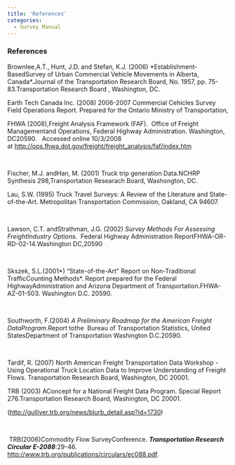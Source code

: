 ```yaml
---
title: 'References'
categories:
  - Survey Manual
---
```

### References

  <!-- @page { size: 8.27in 11.69in; margin: 0.79in } P { margin-top: 0in; margin-bottom: 0.08in } A:link { color: #000080; text-decoration: underline } --> Brownlee,A.T., Hunt, J.D. and Stefan, K.J. (2006) *Establishment-BasedSurvey of Urban Commercial Vehicle Movements in Alberta, Canada*.Journal of the Transportation Research Board, No. 1957, pp. 75-83.Transportation Research Board , Washington, DC.  

  


Earth Tech Canada Inc. (2008) 2006-2007 Commercial Cehicles Survey Field Operations Report. Prepared for the Ontario Ministry of Transportation,   


  


FHWA (2008),Freight Analysis Framework (FAF).  Office of Freight Managementand Operations, Federal Highway Administration. Washington, DC20590.   Accessed online 10/3/2008 at <http://ops.fhwa.dot.gov/freight/freight_analysis/faf/index.htm>

  

Fischer, M.J. andHan, M. (2001) Truck trip generation Data.NCHRP Synthesis 298,Transportation Researach Board, Washongton, DC. 

  


Lau, S.W. (1995) Truck Travel Surveys: A Review of the Literature and State-of-the-Art. Metropolitan Transportation Commission, Oakland, CA 94607. 

  

Lawson, C.T. andStrathman, J.G. (2002) *Survey Methods For Assessing FreightIndustry Options.*  Federal Highway Administration ReportFHWA-OR-RD-02-14.Washington DC,20590 

  

Skszek, S.L.(2001*) “State-of-the-Art" Report on Non-Traditional TrafficCounting Methods*. Report prepared for the Federal HighwayAdministration and Arizona Department of Transportation.FHWA-AZ-01-503. Washington D.C. 20590.  

  

Southworth, F.(2004) *A Preliminary Roadmap for the American Freight DataProgram*.Report tothe  Bureau of Transportation Statistics, United StatesDepartment of Transportation Washington D.C.20590. 

     


Tardif, R. (2007) North American Freight Transportation Data Workshop - Using Operational Truck Location Data to Improve Understanding of Freight Flows. Transportation Research Board, Washington, DC 20001.  


  


TRB (2003) AConcept for a National Freight Data Program. Special Report 276.Transportation Research Board, Washington, DC 20001. 

(<http://gulliver.trb.org/news/blurb_detail.asp?id=1730>)

  

 TRB(2006)Commodity Flow SurveyConference. ***Transportation Research Circular E-2088***:29-46.  <http://www.trb.org/publications/circulars/ec088.pdf>.

  
 